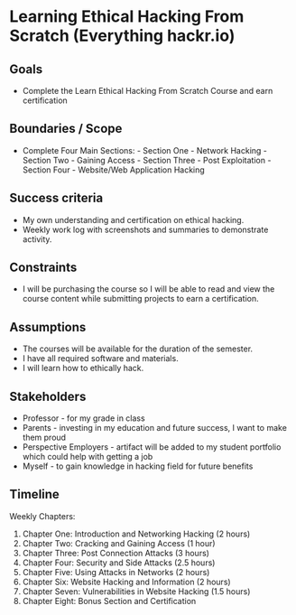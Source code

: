 # Learning Ethical Hacking From Scratch (Everything hackr.io)

## Goals </br> 

 - Complete the Learn Ethical Hacking From Scratch Course and earn certification

## Boundaries / Scope </br>

 - Complete Four Main Sections:
		 - Section One - Network Hacking
		 - Section Two - Gaining Access
		 - Section Three - Post Exploitation
		 - Section Four - Website/Web Application Hacking
		 
## Success criteria </br>

 - My own understanding and certification on ethical hacking.
 - Weekly work log with screenshots and summaries to demonstrate activity.

## Constraints </br>

 - I will be purchasing the course so I will be able to read and view the course content while submitting projects to earn a certification. 

## Assumptions </br>

- The courses will be available for the duration of the semester.
- I have all required software and materials.
- I will learn how to ethically hack.

## Stakeholders </br>

 - Professor - for my grade in class
 - Parents - investing in my education and future success, I want to make them proud
 - Perspective Employers - artifact will be added to my student portfolio which could help with getting a job
 - Myself - to gain knowledge in hacking field for future benefits

## Timeline </br>

Weekly Chapters:

1. Chapter One: Introduction and Networking Hacking (2 hours) </br> 
2. Chapter Two: Cracking and Gaining Access (1 hour) </br> 
3. Chapter Three: Post Connection Attacks (3 hours) </br> 
4. Chapter Four: Security and Side Attacks (2.5 hours) </br>
5. Chapter Five: Using Attacks in Networks (2 hours)</br> 
6. Chapter Six: Website Hacking and Information (2 hours)</br> 
7. Chapter Seven: Vulnerabilities in Website Hacking (1.5 hours)</br> 
8. Chapter Eight: Bonus Section and Certification
